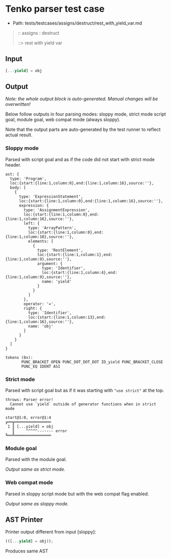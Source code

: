 # Tenko parser test case

- Path: tests/testcases/assigns/destruct/rest_with_yield_var.md

> :: assigns : destruct
>
> ::> rest with yield var

## Input

`````js
[...yield] = obj
`````

## Output

_Note: the whole output block is auto-generated. Manual changes will be overwritten!_

Below follow outputs in four parsing modes: sloppy mode, strict mode script goal, module goal, web compat mode (always sloppy).

Note that the output parts are auto-generated by the test runner to reflect actual result.

### Sloppy mode

Parsed with script goal and as if the code did not start with strict mode header.

`````
ast: {
  type: 'Program',
  loc:{start:{line:1,column:0},end:{line:1,column:16},source:''},
  body: [
    {
      type: 'ExpressionStatement',
      loc:{start:{line:1,column:0},end:{line:1,column:16},source:''},
      expression: {
        type: 'AssignmentExpression',
        loc:{start:{line:1,column:0},end:{line:1,column:16},source:''},
        left: {
          type: 'ArrayPattern',
          loc:{start:{line:1,column:0},end:{line:1,column:10},source:''},
          elements: [
            {
              type: 'RestElement',
              loc:{start:{line:1,column:1},end:{line:1,column:9},source:''},
              argument: {
                type: 'Identifier',
                loc:{start:{line:1,column:4},end:{line:1,column:9},source:''},
                name: 'yield'
              }
            }
          ]
        },
        operator: '=',
        right: {
          type: 'Identifier',
          loc:{start:{line:1,column:13},end:{line:1,column:16},source:''},
          name: 'obj'
        }
      }
    }
  ]
}

tokens (8x):
       PUNC_BRACKET_OPEN PUNC_DOT_DOT_DOT ID_yield PUNC_BRACKET_CLOSE
       PUNC_EQ IDENT ASI
`````

### Strict mode

Parsed with script goal but as if it was starting with `"use strict"` at the top.

`````
throws: Parser error!
  Cannot use `yield` outside of generator functions when in strict mode

start@1:0, error@1:4
╔══╦════════════════
 1 ║ [...yield] = obj
   ║     ^^^^^------- error
╚══╩════════════════

`````


### Module goal

Parsed with the module goal.

_Output same as strict mode._

### Web compat mode

Parsed in sloppy script mode but with the web compat flag enabled.

_Output same as sloppy mode._

## AST Printer

Printer output different from input [sloppy]:

````js
(([...yield] = obj));
````

Produces same AST
